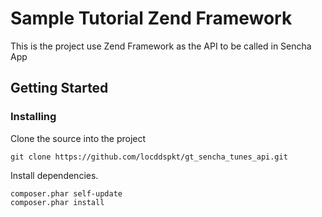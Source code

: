 # Sample Tutorial Zend Framework

This is the project use Zend Framework as the API to be called in Sencha App

## Getting Started

### Installing

Clone the source into the project

```
git clone https://github.com/locddspkt/gt_sencha_tunes_api.git
```

Install dependencies.

```
composer.phar self-update
composer.phar install
```
